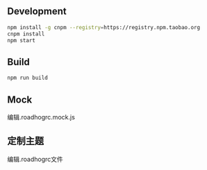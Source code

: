 ## Development
```bash
npm install -g cnpm --registry=https://registry.npm.taobao.org
cnpm install
npm start
```
## Build
```bash
npm run build
```

## Mock

编辑.roadhogrc.mock.js

## 定制主题

编辑.roadhogrc文件

